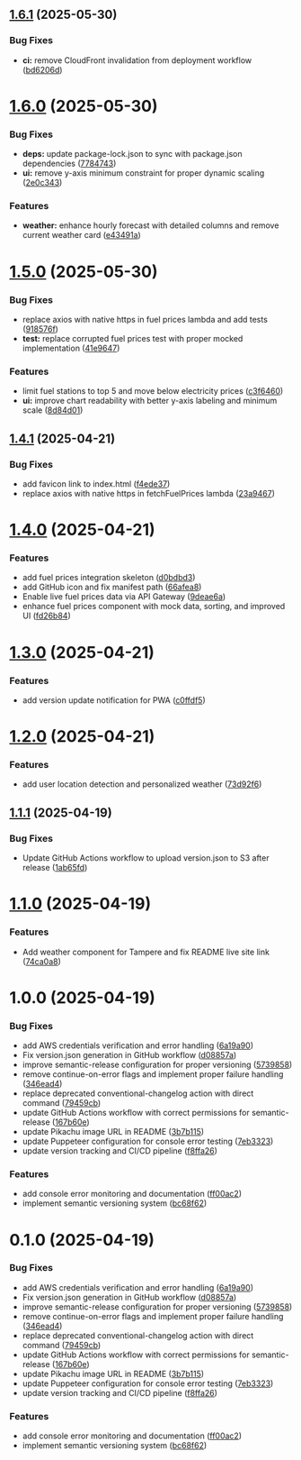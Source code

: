 ## [1.6.1](https://github.com/EeroVakiparta/pikatchuprice/compare/v1.6.0...v1.6.1) (2025-05-30)


### Bug Fixes

* **ci:** remove CloudFront invalidation from deployment workflow ([bd6206d](https://github.com/EeroVakiparta/pikatchuprice/commit/bd6206da4e5ffb99e23f851aff483671873eb0d9))

# [1.6.0](https://github.com/EeroVakiparta/pikatchuprice/compare/v1.5.0...v1.6.0) (2025-05-30)


### Bug Fixes

* **deps:** update package-lock.json to sync with package.json dependencies ([7784743](https://github.com/EeroVakiparta/pikatchuprice/commit/77847435c69ee78316768824b0e29266c3de5cd9))
* **ui:** remove y-axis minimum constraint for proper dynamic scaling ([2e0c343](https://github.com/EeroVakiparta/pikatchuprice/commit/2e0c343862bb7bbe85c93d47820fea8a06be932f))


### Features

* **weather:** enhance hourly forecast with detailed columns and remove current weather card ([e43491a](https://github.com/EeroVakiparta/pikatchuprice/commit/e43491a884b640ea98aaa133ffb8cdf3c1921ca4))

# [1.5.0](https://github.com/EeroVakiparta/pikatchuprice/compare/v1.4.1...v1.5.0) (2025-05-30)


### Bug Fixes

* replace axios with native https in fuel prices lambda and add tests ([918576f](https://github.com/EeroVakiparta/pikatchuprice/commit/918576f4cfcfd90de339236bccf9939911190c11))
* **test:** replace corrupted fuel prices test with proper mocked implementation ([41e9647](https://github.com/EeroVakiparta/pikatchuprice/commit/41e9647def34f2c2501f8102d8342b8b4ec17c44))


### Features

* limit fuel stations to top 5 and move below electricity prices ([c3f6460](https://github.com/EeroVakiparta/pikatchuprice/commit/c3f64601847f92ea8f21736d3b8de3564531944a))
* **ui:** improve chart readability with better y-axis labeling and minimum scale ([8d84d01](https://github.com/EeroVakiparta/pikatchuprice/commit/8d84d0114cd8c69c75c2809386067f8580b2747d))

## [1.4.1](https://github.com/EeroVakiparta/pikatchuprice/compare/v1.4.0...v1.4.1) (2025-04-21)


### Bug Fixes

* add favicon link to index.html ([f4ede37](https://github.com/EeroVakiparta/pikatchuprice/commit/f4ede37f7afc02b2065b39c0eb8d88b37a02ae2e))
* replace axios with native https in fetchFuelPrices lambda ([23a9467](https://github.com/EeroVakiparta/pikatchuprice/commit/23a9467151dcbe4e2415a53df27de9b145afd863))

# [1.4.0](https://github.com/EeroVakiparta/pikatchuprice/compare/v1.3.0...v1.4.0) (2025-04-21)


### Features

* add fuel prices integration skeleton ([d0bdbd3](https://github.com/EeroVakiparta/pikatchuprice/commit/d0bdbd37dbe1a1962ee80f28cc1caadb58107ff8))
* add GitHub icon and fix manifest path ([66afea8](https://github.com/EeroVakiparta/pikatchuprice/commit/66afea8424ef5de104910c7b93b46326eac4d422))
* Enable live fuel prices data via API Gateway ([9deae6a](https://github.com/EeroVakiparta/pikatchuprice/commit/9deae6a200cc8391d837d922dee845cf064b5192))
* enhance fuel prices component with mock data, sorting, and improved UI ([fd26b84](https://github.com/EeroVakiparta/pikatchuprice/commit/fd26b841d6f9792a0bac8084c81f6fa487fb3e16))

# [1.3.0](https://github.com/EeroVakiparta/pikatchuprice/compare/v1.2.0...v1.3.0) (2025-04-21)


### Features

* add version update notification for PWA ([c0ffdf5](https://github.com/EeroVakiparta/pikatchuprice/commit/c0ffdf56668e80ee9ffe930743df3ebf0493b40b))

# [1.2.0](https://github.com/EeroVakiparta/pikatchuprice/compare/v1.1.1...v1.2.0) (2025-04-21)


### Features

* add user location detection and personalized weather ([73d92f6](https://github.com/EeroVakiparta/pikatchuprice/commit/73d92f6e24131a3e219312214c4c58a72ed46106))

## [1.1.1](https://github.com/EeroVakiparta/pikatchuprice/compare/v1.1.0...v1.1.1) (2025-04-19)


### Bug Fixes

* Update GitHub Actions workflow to upload version.json to S3 after release ([1ab65fd](https://github.com/EeroVakiparta/pikatchuprice/commit/1ab65fd5e927151fea0b8ff407325a96d2d92385))

# [1.1.0](https://github.com/EeroVakiparta/pikatchuprice/compare/v1.0.0...v1.1.0) (2025-04-19)


### Features

* Add weather component for Tampere and fix README live site link ([74ca0a8](https://github.com/EeroVakiparta/pikatchuprice/commit/74ca0a89152a7e392745535d66016f11b8eade0d))

# 1.0.0 (2025-04-19)


### Bug Fixes

* add AWS credentials verification and error handling ([6a19a90](https://github.com/EeroVakiparta/pikatchuprice/commit/6a19a90512f16ccf332b967bd06d5c1c3b241f4f))
* Fix version.json generation in GitHub workflow ([d08857a](https://github.com/EeroVakiparta/pikatchuprice/commit/d08857afab51af8af8a5183d669e16b07e37aa22))
* improve semantic-release configuration for proper versioning ([5739858](https://github.com/EeroVakiparta/pikatchuprice/commit/5739858f17ff7bd3ea7f4f67c50e8aecd3f426c5))
* remove continue-on-error flags and implement proper failure handling ([346ead4](https://github.com/EeroVakiparta/pikatchuprice/commit/346ead45e252ed1d2aee313e6631ea78796653c7))
* replace deprecated conventional-changelog action with direct command ([79459cb](https://github.com/EeroVakiparta/pikatchuprice/commit/79459cb5dea38583a265acde716e3a620d670d57))
* update GitHub Actions workflow with correct permissions for semantic-release ([167b60e](https://github.com/EeroVakiparta/pikatchuprice/commit/167b60e625327daa6802fcf50355d8d718a9c0e6))
* update Pikachu image URL in README ([3b7b115](https://github.com/EeroVakiparta/pikatchuprice/commit/3b7b115b93a476870e0b062680acf29b3152ea23))
* update Puppeteer configuration for console error testing ([7eb3323](https://github.com/EeroVakiparta/pikatchuprice/commit/7eb3323ca9c5691852c4d3393ef38c4b9a29c0cd))
* update version tracking and CI/CD pipeline ([f8ffa26](https://github.com/EeroVakiparta/pikatchuprice/commit/f8ffa260027a2e9c320b2fed870dbd2e3557cff2))


### Features

* add console error monitoring and documentation ([ff00ac2](https://github.com/EeroVakiparta/pikatchuprice/commit/ff00ac2c805bed01f49a9c59bd5ba47b92b17cd5))
* implement semantic versioning system ([bc68f62](https://github.com/EeroVakiparta/pikatchuprice/commit/bc68f628f4a81d0be2f21704d375a0904096ea8a))

# 0.1.0 (2025-04-19)


### Bug Fixes

* add AWS credentials verification and error handling ([6a19a90](https://github.com/EeroVakiparta/pikatchuprice/commit/6a19a90512f16ccf332b967bd06d5c1c3b241f4f))
* Fix version.json generation in GitHub workflow ([d08857a](https://github.com/EeroVakiparta/pikatchuprice/commit/d08857afab51af8af8a5183d669e16b07e37aa22))
* improve semantic-release configuration for proper versioning ([5739858](https://github.com/EeroVakiparta/pikatchuprice/commit/5739858f17ff7bd3ea7f4f67c50e8aecd3f426c5))
* remove continue-on-error flags and implement proper failure handling ([346ead4](https://github.com/EeroVakiparta/pikatchuprice/commit/346ead45e252ed1d2aee313e6631ea78796653c7))
* replace deprecated conventional-changelog action with direct command ([79459cb](https://github.com/EeroVakiparta/pikatchuprice/commit/79459cb5dea38583a265acde716e3a620d670d57))
* update GitHub Actions workflow with correct permissions for semantic-release ([167b60e](https://github.com/EeroVakiparta/pikatchuprice/commit/167b60e625327daa6802fcf50355d8d718a9c0e6))
* update Pikachu image URL in README ([3b7b115](https://github.com/EeroVakiparta/pikatchuprice/commit/3b7b115b93a476870e0b062680acf29b3152ea23))
* update Puppeteer configuration for console error testing ([7eb3323](https://github.com/EeroVakiparta/pikatchuprice/commit/7eb3323ca9c5691852c4d3393ef38c4b9a29c0cd))
* update version tracking and CI/CD pipeline ([f8ffa26](https://github.com/EeroVakiparta/pikatchuprice/commit/f8ffa260027a2e9c320b2fed870dbd2e3557cff2))


### Features

* add console error monitoring and documentation ([ff00ac2](https://github.com/EeroVakiparta/pikatchuprice/commit/ff00ac2c805bed01f49a9c59bd5ba47b92b17cd5))
* implement semantic versioning system ([bc68f62](https://github.com/EeroVakiparta/pikatchuprice/commit/bc68f628f4a81d0be2f21704d375a0904096ea8a))
